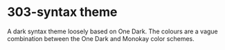 # 303-syntax theme

A dark syntax theme loosely based on One Dark. The colours are a vague combination between the One Dark and Monokay color schemes.
